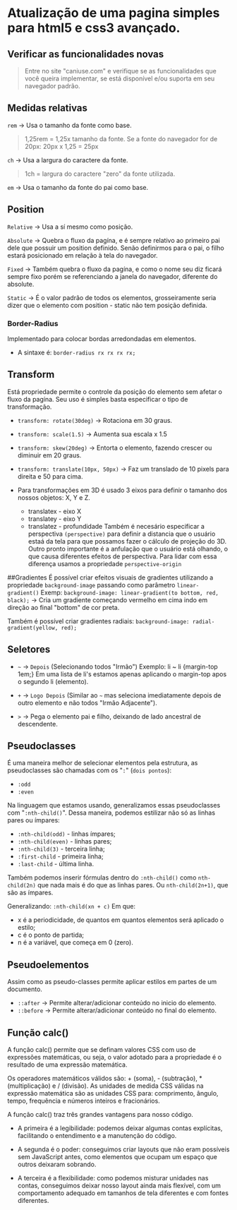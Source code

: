 # Atualização de uma pagina simples para html5 e css3 avançado.

## Verificar as funcionalidades novas
> Entre no site "caniuse.com" e verifique se as funcionalidades que você queira implementar, se está disponível e/ou suporta em seu navegador padrão.


## Medidas relativas
 `rem` -> Usa o tamanho da fonte como base.
> 1,25rem = 1,25x tamanho da fonte.
Se a fonte do navegador for de 20px: 20px x 1,25 = 25px

 `ch` -> Usa a largura do caractere da fonte.
> 1ch = largura do caractere "zero" da fonte utilizada.

 `em` -> Usa o tamanho da fonte do pai como base.


## Position

`Relative` -> Usa a sí mesmo como posição.

`Absolute` -> Quebra o fluxo da pagína, e é sempre relativo ao primeiro pai dele que possuir um position definido. Senão definirmos para o pai, o filho estará posicionado em relação à tela do navegador.

`Fixed` -> Também quebra o fluxo da pagína, e como o nome seu diz ficará sempre fixo porém se referenciando a janela do navegador, diferente do absolute.

`Static` -> É o valor padrão de todos os elementos, grosseiramente seria dizer que o elemento com position - static não tem posição definida.


### Border-Radius
Implementado para colocar bordas arredondadas em elementos.
* A sintaxe é: `border-radius rx rx rx rx;`


## Transform
Está propriedade permite o controle da posição do elemento sem afetar o fluxo da pagína.
Seu uso é simples basta especificar o tipo de transformação.

* `transform: rotate(30deg)` -> Rotaciona em 30 graus.
* `transform: scale(1.5)` -> Aumenta sua escala x 1.5
* `transform: skew(20deg)` -> Entorta o elemento, fazendo crescer ou diminuir em 20 graus.
* `transform: translate(10px, 50px)` -> Faz um translado de 10 pixels para direita e 50 para cima.

* Para transformações em 3D é usado 3 eixos para definir o tamanho dos nossos objetos: X, Y e Z.
  * translatex - eixo X
  * translatey - eixo Y
  * translatez - profundidade
Também é necesário especificar a perspectiva `(perspective)` para definir a distancia que o usuário estaá da tela para que possamos fazer o cálculo de projeção do 3D. Outro pronto importante é a anfulação que o usuário está olhando, o que causa diferentes efeitos de perspectiva. Para lidar com essa diferença usamos a propriedade `perspective-origin`

##Gradientes
É possível criar efeitos visuais de gradientes utilizando a propriedade `background-image` passando como parâmetro `linear-gradient()`
Exemp: `background-image: linear-gradient(to bottom, red, black);` -> Cria um gradiente começando vermelho em cima indo em direção ao final "bottom" de cor preta.

Também é possível criar gradientes radiais:
`background-image: radial-gradient(yellow, red);`

## Seletores
* `~` -> `Depois` (Selecionando todos "Irmão")
Exemplo: li ~ li {margin-top 1em;}
Em uma lista de li's estamos apenas aplicando o margin-top apos o segundo li (elemento).

* `+` -> `Logo Depois` (Similar ao `~` mas seleciona imediatamente depois de outro elemento e não todos "Irmão Adjacente").

* `>` -> Pega o elemento pai e filho, deixando de lado ancestral de descendente.

## Pseudoclasses
É uma maneira melhor de selecionar elementos pela estrutura, as pseudoclasses são chamadas com os "`:`" (`dois pontos`):
  * `:odd`
  * `:even`

Na linguagem que estamos usando, generalizamos essas pseudoclasses com "`:nth-child()`". Dessa maneira, podemos estilizar não só as linhas pares ou ímpares:
  * `:nth-child(odd)` - linhas ímpares;
  * `:nth-child(even)` - linhas pares;
  * `:nth-child(3)` - terceira linha;
  * `:first-child` - primeira linha;
  * `:last-child` - última linha.

Também podemos inserir fórmulas dentro do `:nth-child()` como `nth-child(2n)` que nada mais é do que as linhas pares. Ou `nth-child(2n+1)`, que são as ímpares.

Generalizando: `:nth-child(xn + c)`
Em que:
 -  x é a periodicidade, de quantos em quantos elementos será aplicado o estilo;
 -  c é o ponto de partida;
 -  n é a variável, que começa em 0 (zero).

## Pseudoelementos
Assim como as pseudo-classes permite aplicar estilos em partes de um documento.
* `::after` -> Permite alterar/adicionar conteúdo no inicio do elemento.
* `::before` -> Permite alterar/adicionar conteúdo no final do elemento.

## Função calc()
A função calc() permite que se definam valores CSS com uso de expressões matemáticas, ou seja, o valor adotado para a propriedade é o resultado de uma expressão matemática.

Os operadores matemáticos válidos são: + (soma), - (subtração), * (multiplicação) e / (divisão). As unidades de medida CSS válidas na expressão matemática são as unidades CSS para: comprimento, ângulo, tempo, frequência e números inteiros e fracionários.

A função calc() traz três grandes vantagens para nosso código.
  * A primeira é a legibilidade: podemos deixar algumas contas explícitas, facilitando o entendimento e a manutenção do código.

  * A segunda é o poder: conseguimos criar layouts que não eram possíveis sem JavaScript antes, como elementos que ocupam um espaço que outros deixaram sobrando.

  * A terceira é a flexibilidade: como podemos misturar unidades nas contas, conseguimos deixar nosso layout ainda mais flexível, com um comportamento adequado em tamanhos de tela diferentes e com fontes diferentes.
